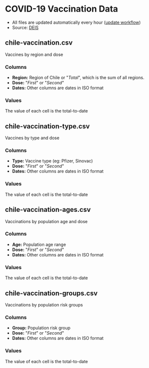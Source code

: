 
# COVID-19 Vaccination Data

- All files are updated automatically every hour ([update workflow](https://github.com/juancri/covid19-vaccination/actions?query=workflow%3Aupdate))
- Source: [DEIS](https://deis.minsal.cl/)

## chile-vaccination.csv

Vaccines by region and dose

### Columns

- **Region:** Region of Chile or "*Total*", which is the sum of all regions.
- **Dose:** "*First*" or "*Second*"
- **Dates:** Other columns are dates in ISO format

### Values

The value of each cell is the total-to-date

## chile-vaccination-type.csv

Vaccines by type and dose

### Columns

- **Type:** Vaccine type (eg: Pfizer, Sinovac)
- **Dose:** "*First*" or "*Second*"
- **Dates:** Other columns are dates in ISO format

### Values

The value of each cell is the total-to-date

## chile-vaccination-ages.csv

Vaccinations by population age and dose

### Columns

- **Age:** Population age range
- **Dose:** "*First*" or "*Second*"
- **Dates:** Other columns are dates in ISO format

### Values

The value of each cell is the total-to-date

## chile-vaccination-groups.csv

Vaccinations by population risk groups

### Columns

- **Group:** Population risk group
- **Dose:** "*First*" or "*Second*"
- **Dates:** Other columns are dates in ISO format

### Values

The value of each cell is the total-to-date

